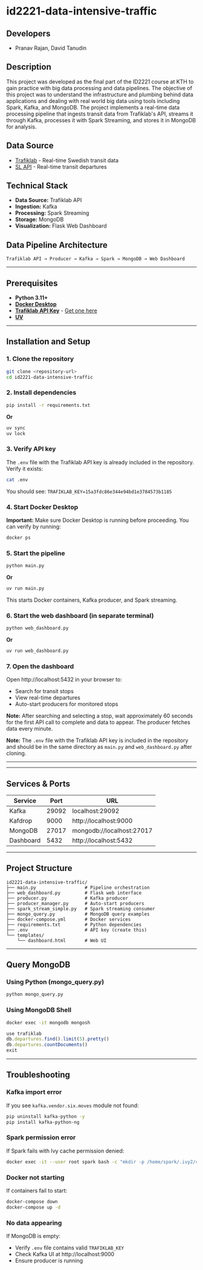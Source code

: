 # id2221-data-intensive-traffic

## Developers 
- Pranav Rajan, David Tanudin 

## Description 
This project was developed as the final part of the ID2221 course at KTH to gain practice with big data processing and data pipelines. The objective of this project was to understand the infrastructure and plumbing behind data applications and dealing with real world big data using tools including Spark, Kafka, and MongoDB. The project implements a real-time data processing pipeline that ingests transit data from Trafiklab's API, streams it through Kafka, processes it with Spark Streaming, and stores it in MongoDB for analysis.

## Data Source 
- [Trafiklab](https://www.trafiklab.se/) - Real-time Swedish transit data
- [SL API](https://www.trafiklab.se/api/our-apis/sl/) - Real-time transit departures

## Technical Stack
- **Data Source:** Trafiklab API
- **Ingestion:** Kafka
- **Processing:** Spark Streaming
- **Storage:** MongoDB
- **Visualization:** Flask Web Dashboard

## Data Pipeline Architecture
```
Trafiklab API → Producer → Kafka → Spark → MongoDB → Web Dashboard
```

---

## Prerequisites
- **Python 3.11+**
- **[Docker Desktop](https://www.docker.com/products/docker-desktop/)**
- **[Trafiklab API Key](https://www.trafiklab.se/api/)** - [Get one here](https://www.trafiklab.se/)
- **[UV](https://docs.astral.sh/uv/)**

---

## Installation and Setup

### 1. Clone the repository
```bash
git clone <repository-url>
cd id2221-data-intensive-traffic
```

### 2. Install dependencies
```bash
pip install -r requirements.txt
```
**Or** 
```bash
uv sync
uv lock 
```


### 3. Verify API key
The `.env` file with the Trafiklab API key is already included in the repository. Verify it exists:
```bash
cat .env
```

You should see: `TRAFIKLAB_KEY=15a3fdc86e344e94bd1e3784573b1185`

### 4. Start Docker Desktop
**Important:** Make sure Docker Desktop is running before proceeding. You can verify by running:
```bash
docker ps
```

### 5. Start the pipeline
```bash
python main.py
```
**Or**
```bash 
uv run main.py
```


This starts Docker containers, Kafka producer, and Spark streaming.

### 6. Start the web dashboard (in separate terminal)
```bash
python web_dashboard.py
```
**Or**
```bash 
uv run web_dashboard.py
```

### 7. Open the dashboard
Open http://localhost:5432 in your browser to:
- Search for transit stops
- View real-time departures
- Auto-start producers for monitored stops

**Note:** After searching and selecting a stop, wait approximately 60 seconds for the first API call to complete and data to appear. The producer fetches data every minute.

**Note:** The `.env` file with the Trafiklab API key is included in the repository and should be in the same directory as `main.py` and `web_dashboard.py` after cloning.

---

---

## Services & Ports
| Service   | Port  | URL                        |
|-----------|-------|----------------------------|
| Kafka     | 29092 | localhost:29092            |
| Kafdrop   | 9000  | http://localhost:9000      |
| MongoDB   | 27017 | mongodb://localhost:27017  |
| Dashboard | 5432  | http://localhost:5432      |

---

## Project Structure
```
id2221-data-intensive-traffic/
├── main.py                  # Pipeline orchestration
├── web_dashboard.py         # Flask web interface
├── producer.py              # Kafka producer
├── producer_manager.py      # Auto-start producers
├── spark_stream_simple.py   # Spark streaming consumer
├── mongo_query.py           # MongoDB query examples
├── docker-compose.yml       # Docker services
├── requirements.txt         # Python dependencies
├── .env                     # API key (create this)
└── templates/
    └── dashboard.html       # Web UI
```

---

## Query MongoDB

### Using Python (mongo_query.py)
```bash
python mongo_query.py
```

### Using MongoDB Shell
```bash
docker exec -it mongodb mongosh
```

```javascript
use trafiklab
db.departures.find().limit(5).pretty()
db.departures.countDocuments()
exit
```

---

## Troubleshooting

### Kafka import error
If you see `kafka.vendor.six.moves` module not found:
```bash
pip uninstall kafka-python -y
pip install kafka-python-ng
```

### Spark permission error
If Spark fails with Ivy cache permission denied:
```bash
docker exec -it --user root spark bash -c "mkdir -p /home/spark/.ivy2/cache && chmod -R 777 /home/spark/.ivy2"
```

### Docker not starting
If containers fail to start:
```bash
docker-compose down
docker-compose up -d
```

### No data appearing
If MongoDB is empty:
- Verify `.env` file contains valid `TRAFIKLAB_KEY`
- Check Kafka UI at http://localhost:9000
- Ensure producer is running